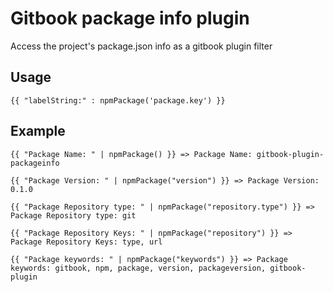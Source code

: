 # Gitbook package info plugin

Access the project's package.json info as a gitbook plugin filter

## Usage

`{{ "labelString:" : npmPackage('package.key') }}`

## Example

```
{{ "Package Name: " | npmPackage() }} => Package Name: gitbook-plugin-packageinfo

{{ "Package Version: " | npmPackage("version") }} => Package Version: 0.1.0

{{ "Package Repository type: " | npmPackage("repository.type") }} => Package Repository type: git

{{ "Package Repository Keys: " | npmPackage("repository") }} => Package Repository Keys: type, url

{{ "Package keywords: " | npmPackage("keywords") }} => Package keywords: gitbook, npm, package, version, packageversion, gitbook-plugin
```
